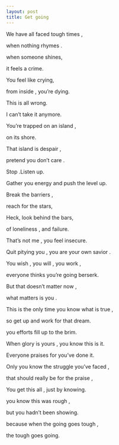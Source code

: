 ```yaml
---
layout: post
title: Get going
---
```

We have all faced tough times ,  

when nothing rhymes .

when someone shines,

it feels a crime.

You feel like crying,

from inside , you’re dying.

This is all wrong.

I can’t take it anymore.

You’re trapped on an island , 

on its shore.

That island is despair , 

pretend you don’t care .

Stop .Listen up.

Gather you energy and push the level up.

Break the barriers , 

reach for the stars,

Heck, look behind the bars,

of loneliness , and failure.

That’s not me , you feel insecure.

Quit pitying you , you are your own savior .

You wish , you will , you work , 

everyone thinks you’re going berserk.

But that doesn’t matter now , 

what matters is you .

This is the only time you know what is true ,

so get up and work for that dream.

you efforts fill up to the brim.

When glory is yours , you know this is it.


Everyone praises for you’ve done it.

Only you know the struggle you’ve faced , 

that should really be for the praise , 

You get this all , just by knowing.

you know this was rough ,

but you hadn’t been showing.

because when the going goes tough ,

the tough goes going.